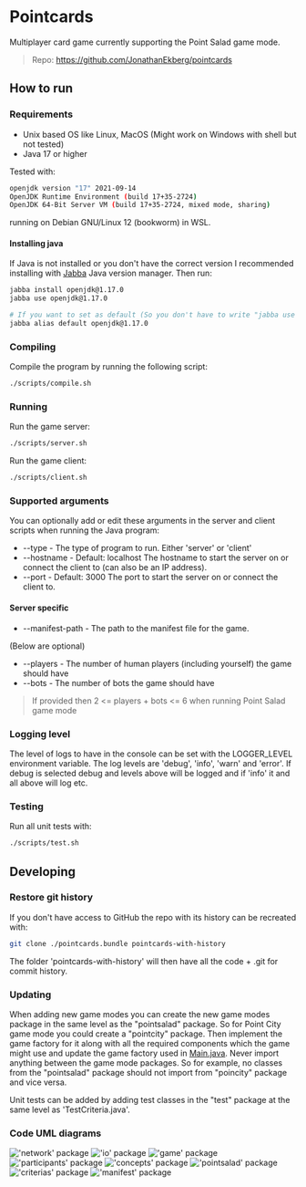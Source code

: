 # Pointcards

Multiplayer card game currently supporting the Point Salad game mode.

> Repo: https://github.com/JonathanEkberg/pointcards

## How to run

### Requirements
* Unix based OS like Linux, MacOS (Might work on Windows with shell but not tested)
* Java 17 or higher

Tested with:

```sh
openjdk version "17" 2021-09-14
OpenJDK Runtime Environment (build 17+35-2724)
OpenJDK 64-Bit Server VM (build 17+35-2724, mixed mode, sharing)
```

running on Debian GNU/Linux 12 (bookworm) in WSL.

#### Installing java

If Java is not installed or you don't have the correct version I recommended installing with [Jabba](https://github.com/shyiko/jabba) Java version manager. Then run:
```sh
jabba install openjdk@1.17.0
jabba use openjdk@1.17.0

# If you want to set as default (So you don't have to write "jabba use ..." everytime)
jabba alias default openjdk@1.17.0
```

### Compiling
Compile the program by running the following script:

```sh
./scripts/compile.sh
```

### Running
Run the game server:
```sh
./scripts/server.sh
```

Run the game client:
```sh
./scripts/client.sh
```

### Supported arguments
You can optionally add or edit these arguments in the server and client scripts when running the Java program:

* --type - The type of program to run. Either 'server' or 'client'
* --hostname - Default: localhost The hostname to start the server on or connect the client to (can also be an IP address).
* --port - Default: 3000 The port to start the server on or connect the client to.

#### Server specific
* --manifest-path - The path to the manifest file for the game.

(Below are optional)

* --players - The number of human players (including yourself) the game should have
* --bots - The number of bots the game should have
> If provided then 2 <= players + bots <= 6 when running Point Salad game mode

### Logging level

The level of logs to have in the console can be set with the LOGGER_LEVEL environment variable.
The log levels are 'debug', 'info', 'warn' and 'error'.
If debug is selected debug and levels above will be logged and if 'info' it and all above will log etc.

### Testing
Run all unit tests with:
```sh
./scripts/test.sh
```

## Developing

### Restore git history

If you don't have access to GitHub the repo with its history can be recreated with:
```sh
git clone ./pointcards.bundle pointcards-with-history
```

The folder 'pointcards-with-history' will then have all the code + .git for commit history.

### Updating

When adding new game modes you can create the new game modes package in the same level as the "pointsalad" package.
So for Point City game mode you could create a "pointcity" package.
Then implement the game factory for it along with all the required components which the game might use and update the game factory used in [Main.java](./src/pointcards/Main.java).
Never import anything between the game mode packages. So for example, no classes from the "pointsalad" package should not import from "poincity" package and vice versa.

Unit tests can be added by adding test classes in the "test" package at the same level as 'TestCriteria.java'.

### Code UML diagrams
!['network' package](resources/diagrams/network.png)
!['io' package](resources/diagrams/io.png)
!['game' package](resources/diagrams/game.png)
!['participants' package](resources/diagrams/participants.png)
!['concepts' package](resources/diagrams/concepts.png)
!['pointsalad' package](resources/diagrams/pointsalad.png)
!['criterias' package](resources/diagrams/criterias.png)
!['manifest' package](resources/diagrams/manifest.png)